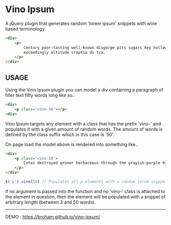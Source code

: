 Vino Ipsum
=========

A jQuery plugin that generates random 'lorem ipsum' snippets with wine based terminology. 

```html
<div>
    <p>
        Century poor-tasting well-known disgorge pits sugars key hollow acres sweet 
        exceedingly altitude croatia do tca.
    </p>
</div>
```

USAGE
--------

Using the Vino Ipsum plugin you can model a div containing a paragraph of filler text fifty words long like so..

```html
<div>
    <p class='vino-50'></p>
<div>
```  

Vino Ipsum targets any element with a class that has the prefix 'vino-' and populates it with a given amount of random words. The amount of words is defined by the class suffix which in this case is '50'.  

On page load the model above is rendered into something like..

```html
<div>
    <p class='vino-50'>
        Cotes destroyed grüner herbaceous through the grayish-purple hybrids oak component specific soft flavorful blanc hectare sugars doesnit enologist part west vin used multiplying unctuous part introduction mostly section throughout italy pronounced enjoys natural pressing his aromatic capture sweet grüner labrusca shipper origen now own while walls labrusca cava cotes same.
    </p>
</div>
```

```javascript
$('p').vino(50) // Populates all p elements with a random lorem snippet 50 words long
```
If no argument is passed into the function and no 'vino-' class is attached to the element in question, then the element will be populated with a snippet of arbitrary length (between 3 and 50 words).  


***

DEMO : https://broham.github.io/vino-ipsum/
